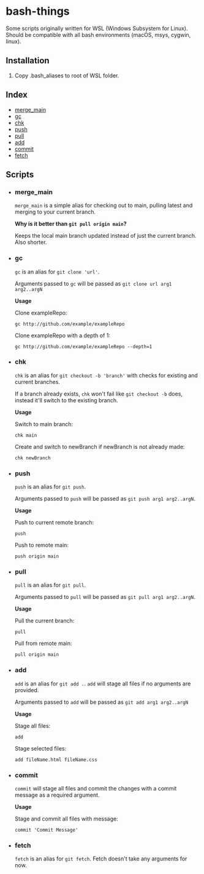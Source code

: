 # bash-things

Some scripts originally written for WSL (Windows Subsystem for Linux). Should be compatible with all bash environments (macOS, msys, cygwin, linux).

## Installation
1. Copy .bash_aliases to root of WSL folder.

## Index
- [merge_main](#merge_main)
- [gc](#gc)
- [chk](#chk)
- [push](#push)
- [pull](#pull)
- [add](#add)
- [commit](#commit)
- [fetch](#fetch)

## Scripts

- ### merge_main
  `merge_main` is a simple alias for checking out to main, pulling latest and merging to your current branch.

  **Why is it better than `git pull origin main`?**

  Keeps the local main branch updated instead of just the current branch. Also shorter.

- ### gc
  `gc` is an alias for `git clone 'url'`.

  Arguments passed to `gc` will be passed as `git clone url arg1 arg2..argN`

  **Usage**

  Clone exampleRepo:

  ```
  gc http://github.com/example/exampleRepo
  ```

  Clone exampleRepo with a depth of 1:

  ```
  gc http://github.com/example/exampleRepo --depth=1
  ```

- ### chk
  `chk` is an alias for `git checkout -b 'branch'` with checks for existing and current branches.

  If a branch already exists, `chk` won't fail like `git checkout -b` does, instead it'll switch to the existing branch.

  **Usage**

  Switch to main branch:

  ```
  chk main
  ```

  Create and switch to newBranch if newBranch is not already made:

  ```
  chk newBranch
  ```

- ### push
  `push` is an alias for `git push`.

  Arguments passed to `push` will be passed as `git push arg1 arg2..argN`.

  **Usage**

  Push to current remote branch:

  ```
  push
  ```

  Push to remote main:

  ```
  push origin main
  ```

- ### pull
  `pull` is an alias for `git pull`.

  Arguments passed to `pull` will be passed as `git pull arg1 arg2..argN`.

  **Usage**

  Pull the current branch: 

  ```
  pull
  ```

  Pull from remote main:

  ```
  pull origin main
  ```

- ### add
  `add` is an alias for `git add .`. `add` will stage all files if no arguments are provided.

  Arguments passed to `add` will be passed as `git add arg1 arg2..argN`

  **Usage**

  Stage all files:

  ```
  add
  ```

  Stage selected files:

  ```
  add fileName.html fileName.css
  ```

- ### commit
  `commit` will stage all files and commit the changes with a commit message as a required argument.

  **Usage**

  Stage and commit all files with message:

  ```
  commit 'Commit Message'
  ```

- ### fetch
  `fetch` is an alias for `git fetch`. Fetch doesn't take any arguments for now.
